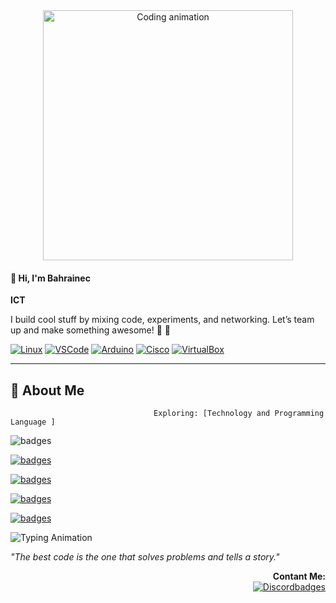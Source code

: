 
<div style="text-align: center;">
  <img src="https://media2.giphy.com/media/v1.Y2lkPTc5MGI3NjExcGZ3cmg2a20wN3JoY2R4N2F0ZnVoMGQ1dXpwYWFkZTA3cjdoMWF1cSZlcD12MV9pbnRlcm5hbF9naWZfYnlfaWQmY3Q9Zw/SWoSkN6DxTszqIKEqv/giphy.gif" width="400" alt="Coding animation"/>
</div>

<h4>👋 Hi, I'm Bahrainec</h4>
  <p><strong>ICT </strong></p>
  <p>I build cool stuff by mixing code, experiments, and networking. Let’s team up and make something awesome! 🚀 🚀</p>

  <!-- Social Badges -->
<!-- Social Badges -->
[![Linux](https://img.shields.io/badge/Linux-FCC624?style=for-the-badge&logo=linux&logoColor=black)](https://www.linux.org/)
[![VSCode](https://img.shields.io/badge/VSCode-0078D4?style=for-the-badge&logo=visual%20studio%20code&logoColor=white)](https://code.visualstudio.com/)
[![Arduino](https://img.shields.io/badge/Arduino-00979D?style=for-the-badge&logo=Arduino&logoColor=white)](https://www.arduino.cc/)
[![Cisco](https://img.shields.io/badge/CISCO-1BA0D7?style=for-the-badge&logo=cisco&logoColor=white)](https://www.cisco.com/)
[![VirtualBox](https://img.shields.io/badge/VirtualBox-21416b?style=for-the-badge&logo=VirtualBox&logoColor=white)](https://www.virtualbox.org/)

 


****
## 🌟 About Me
                                    Exploring: [Technology and Programming Language ]
<img src="https://img.shields.io/badge/C-00599C?style=for-the-badge&logo=c&logoColor=white" alt=" badges"/></a> 

<a href="https://img.shields.io/"><img src="https://img.shields.io/badge/HTML5-E34F26?style=for-the-badge&logo=html5&logoColor=white" alt=" badges"/></a>

<a href="https://img.shields.io/"><img src="https://img.shields.io/badge/CSS3-1572B6?style=for-the-badge&logo=css3&logoColor=white
" alt=" badges"/></a>

<a href="https://img.shields.io/"><img src="https://img.shields.io/badge/JavaScript-323330?style=for-the-badge&logo=javascript&logoColor=F7DF1E" alt="badges"/> 

</a><a href="https://img.shields.io/"><img src="https://img.shields.io/badge/Node%20js-339933?style=for-the-badge&logo=nodedotjs&logoColor=white" alt="badges"/></a>
<div align="left">
  <img src="https://readme-typing-svg.herokuapp.com?font=Fira+Code&color=%23F7CA18&size=20¢er=true&vCenter=true&width=450&lines=Code.+Create.+Repeat." alt="Typing Animation"/>
  <p><em>"The best code is the one that solves problems and tells a story."</em></p>
</div>

<div align="right">
<b>Contant Me:</b><br>
<a href="https://discordapp.com/users/737639867730624523
"><img src="https://img.shields.io/badge/Discord-5865F2?style=for-the-badge&logo=discord&logoColor=white" alt=" Discordbadges"/></a>
</div>
